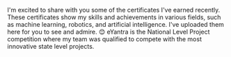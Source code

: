 I'm excited to share with you some of the certificates I've earned recently. These certificates show my skills and achievements in various fields, such as machine learning, robotics, and artificial intelligence. I've uploaded them here for you to see and admire. 😊
eYantra is the National Level Project competition where my team was qualified to compete with the most innovative state level projects.
